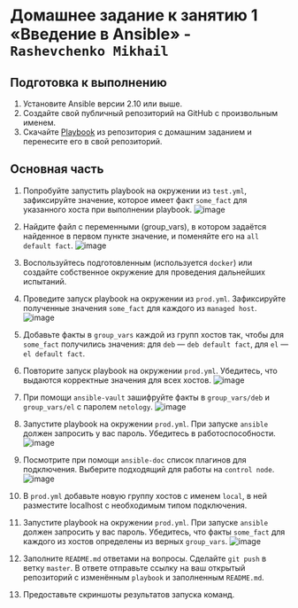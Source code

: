 # Домашнее задание к занятию 1 «Введение в Ansible» - `Rashevchenko Mikhail`

## Подготовка к выполнению

1. Установите Ansible версии 2.10 или выше.
2. Создайте свой публичный репозиторий на GitHub с произвольным именем.
3. Скачайте [Playbook](./playbook/) из репозитория с домашним заданием и перенесите его в свой репозиторий.

## Основная часть

1. Попробуйте запустить playbook на окружении из `test.yml`, зафиксируйте значение, которое имеет факт `some_fact` для указанного хоста при выполнении playbook.
![image](https://github.com/mrashevchenko/gitlab-hw/assets/100411467/02534ba9-d8ee-463e-a993-fc47ae0b1b65)

2. Найдите файл с переменными (group_vars), в котором задаётся найденное в первом пункте значение, и поменяйте его на `all default fact`.
![image](https://github.com/mrashevchenko/gitlab-hw/assets/100411467/b840a9ea-a43b-4133-952b-21d8f1eb9019)

3. Воспользуйтесь подготовленным (используется `docker`) или создайте собственное окружение для проведения дальнейших испытаний.
4. Проведите запуск playbook на окружении из `prod.yml`. Зафиксируйте полученные значения `some_fact` для каждого из `managed host`.
![image](https://github.com/mrashevchenko/gitlab-hw/assets/100411467/9e636b39-0252-4ef8-a805-02fa3ba08271)

5. Добавьте факты в `group_vars` каждой из групп хостов так, чтобы для `some_fact` получились значения: для `deb` — `deb default fact`, для `el` — `el default fact`.
6.  Повторите запуск playbook на окружении `prod.yml`. Убедитесь, что выдаются корректные значения для всех хостов.
![image](https://github.com/mrashevchenko/gitlab-hw/assets/100411467/a7901f51-58ba-40cc-b01e-ad1b6082a389)

7. При помощи `ansible-vault` зашифруйте факты в `group_vars/deb` и `group_vars/el` с паролем `netology`.
![image](https://github.com/mrashevchenko/gitlab-hw/assets/100411467/83aa7d08-d97c-4255-984a-0369e73dc87f)

8. Запустите playbook на окружении `prod.yml`. При запуске `ansible` должен запросить у вас пароль. Убедитесь в работоспособности.
![image](https://github.com/mrashevchenko/gitlab-hw/assets/100411467/12ba6410-ae2e-4850-95c5-d4b2150db8ad)

9. Посмотрите при помощи `ansible-doc` список плагинов для подключения. Выберите подходящий для работы на `control node`.
![image](https://github.com/mrashevchenko/gitlab-hw/assets/100411467/bfe53b94-002e-4b98-91b5-2c2f1de43cc9)

10. В `prod.yml` добавьте новую группу хостов с именем  `local`, в ней разместите localhost с необходимым типом подключения.
11. Запустите playbook на окружении `prod.yml`. При запуске `ansible` должен запросить у вас пароль. Убедитесь, что факты `some_fact` для каждого из хостов определены из верных `group_vars`.
![image](https://github.com/mrashevchenko/gitlab-hw/assets/100411467/a741ebf3-83b5-4cc1-927e-42b6fd25fa14)

12. Заполните `README.md` ответами на вопросы. Сделайте `git push` в ветку `master`. В ответе отправьте ссылку на ваш открытый репозиторий с изменённым `playbook` и заполненным `README.md`.
13. Предоставьте скриншоты результатов запуска команд.
